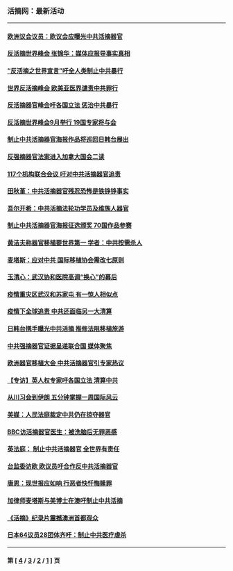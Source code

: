 ### 活摘网：最新活动
---
#### [欧洲议会议员：欧议会应曝光中共活摘器官](../../pages/nf5883/n13336571.md?12020430) 
#### [反活摘世界峰会 张锦华：媒体应报导事实真相](../../pages/nf5883/n13278502.md?12020430) 
#### [“反活摘之世界宣言”吁全人类制止中共暴行](../../pages/nf5883/n13259730.md?12020430) 
#### [世界反活摘峰会 欧美亚医界谴责中共罪行](../../pages/nf5883/n13253550.md?12020430) 
#### [反活摘器官峰会吁各国立法 惩治中共暴行](../../pages/nf5883/n13245052.md?12020430) 
#### [反活摘世界峰会9月举行 19国专家将与会](../../pages/nf5883/n13201492.md?12020430) 
#### [制止中共活摘器官海报作品将巡回日韩台展出](../../pages/nf5883/n13177791.md?12020430) 
#### [反强摘器官法案进入加拿大国会二读](../../pages/nf5883/n13033450.md?12020430) 
#### [117个机构联合会议 吁对中共活摘器官追责](../../pages/nf5883/n12775087.md?12020430) 
#### [田秋堇：中共活摘器官残忍恐怖是铁铮铮事实](../../pages/nf5883/n12702148.md?12020430) 
#### [吾尔开希：中共活摘法轮功学员及维族人器官](../../pages/nf5883/n12693197.md?12020430) 
#### [制止中共活摘器官海报征选颁奖 70国作品参赛](../../pages/nf5883/n12692050.md?12020430) 
#### [黄洁夫称器官移植要世界第一 学者：中共按需杀人](../../pages/nf5883/n12572329.md?12020430) 
#### [麦塔斯：应对中共 国际移植协会需改七原则](../../pages/nf5883/n12514711.md?12020430) 
#### [玉清心：武汉协和医院高调“换心”的幕后](../../pages/nf5883/n12298730.md?12020430) 
#### [疫情重灾区武汉和苏家屯 有一惊人相似点](../../pages/nf5883/n12150824.md?12020430) 
#### [疫情下全球追责 中共还面临另一大清算](../../pages/nf5883/n12070397.md?12020430) 
#### [日韩台携手曝光中共活摘 推修法阻移植旅游](../../pages/nf5883/n11712046.md?12020430) 
#### [中共强摘器官证据呈递联合国 媒体聚焦](../../pages/nf5883/n11546426.md?12020430) 
#### [欧洲器官移植大会 中共活摘器官引专家热议](../../pages/nf5883/n11539095.md?12020430) 
#### [【专访】英人权专家吁各国立法 清算中共](../../pages/nf5883/n11367315.md?12020430) 
#### [从川习会到伊朗 五分钟掌握一周国际风云](../../pages/nf5883/n11338520.md?12020430) 
#### [美媒：人民法庭裁定中共仍在掠夺器官](../../pages/nf5883/n11334897.md?12020430) 
#### [BBC访活摘器官医生：被洗脑后无罪恶感](../../pages/nf5883/n11335935.md?12020430) 
#### [英法庭： 制止中共活摘器官 全世界有责任](../../pages/nf5883/n11330691.md?12020430) 
#### [台监委访欧 欧议员吁合作反中共活摘器官](../../pages/nf5883/n11109190.md?12020430) 
#### [唐恩：现世报应如响 行恶者快忏悔赎罪](../../pages/nf5883/n11104016.md?12020430) 
#### [加律师麦塔斯与美博士在澳吁制止中共活摘](../../pages/nf5883/n10724764.md?12020430) 
#### [《活摘》纪录片震撼澳洲首都观众](../../pages/nf5883/n10722747.md?12020430) 
#### [日本64议员28团体齐吁：制止中共医疗虐杀](../../pages/nf5883/n10587757.md?12020430) 

---
#### 第 [ [4](./4.md?12020430) / [3](./3.md?12020430) / [2](./2.md?12020430) / [1](./1.md?12020430) ] 页
